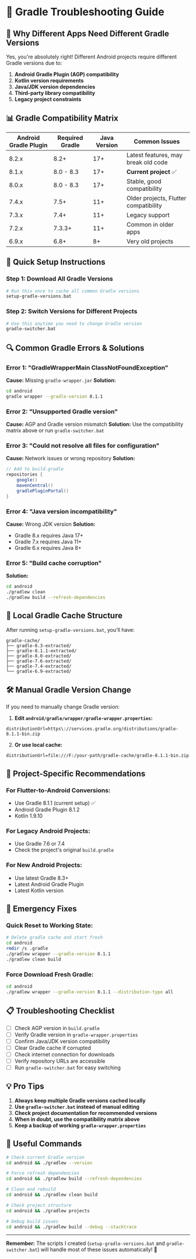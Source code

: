 # 🔧 Gradle Troubleshooting Guide

## 🎯 **Why Different Apps Need Different Gradle Versions**

Yes, you're absolutely right! Different Android projects require different Gradle versions due to:

1. **Android Gradle Plugin (AGP) compatibility**
2. **Kotlin version requirements**
3. **Java/JDK version dependencies**
4. **Third-party library compatibility**
5. **Legacy project constraints**

## 📊 **Gradle Compatibility Matrix**

| Android Gradle Plugin | Required Gradle | Java Version | Common Issues |
|----------------------|----------------|--------------|---------------|
| 8.2.x | 8.2+ | 17+ | Latest features, may break old code |
| 8.1.x | 8.0 - 8.3 | 17+ | **Current project** ✅ |
| 8.0.x | 8.0 - 8.3 | 17+ | Stable, good compatibility |
| 7.4.x | 7.5+ | 11+ | Older projects, Flutter compatibility |
| 7.3.x | 7.4+ | 11+ | Legacy support |
| 7.2.x | 7.3.3+ | 11+ | Common in older apps |
| 6.9.x | 6.8+ | 8+ | Very old projects |

## 🚀 **Quick Setup Instructions**

### Step 1: Download All Gradle Versions
```bash
# Run this once to cache all common Gradle versions
setup-gradle-versions.bat
```

### Step 2: Switch Versions for Different Projects
```bash
# Use this anytime you need to change Gradle version
gradle-switcher.bat
```

## 🔍 **Common Gradle Errors & Solutions**

### Error 1: "GradleWrapperMain ClassNotFoundException"
**Cause:** Missing `gradle-wrapper.jar`
**Solution:**
```bash
cd android
gradle wrapper --gradle-version 8.1.1
```

### Error 2: "Unsupported Gradle version"
**Cause:** AGP and Gradle version mismatch
**Solution:** Use the compatibility matrix above or run `gradle-switcher.bat`

### Error 3: "Could not resolve all files for configuration"
**Cause:** Network issues or wrong repository
**Solution:**
```gradle
// Add to build.gradle
repositories {
    google()
    mavenCentral()
    gradlePluginPortal()
}
```

### Error 4: "Java version incompatibility"
**Cause:** Wrong JDK version
**Solution:**
- Gradle 8.x requires Java 17+
- Gradle 7.x requires Java 11+
- Gradle 6.x requires Java 8+

### Error 5: "Build cache corruption"
**Solution:**
```bash
cd android
./gradlew clean
./gradlew build --refresh-dependencies
```

## 📁 **Local Gradle Cache Structure**

After running `setup-gradle-versions.bat`, you'll have:
```
gradle-cache/
├── gradle-8.3-extracted/
├── gradle-8.1.1-extracted/
├── gradle-8.0-extracted/
├── gradle-7.6-extracted/
├── gradle-7.4-extracted/
└── gradle-6.9-extracted/
```

## 🛠️ **Manual Gradle Version Change**

If you need to manually change Gradle version:

1. **Edit `android/gradle/wrapper/gradle-wrapper.properties`:**
```properties
distributionUrl=https\://services.gradle.org/distributions/gradle-8.1.1-bin.zip
```

2. **Or use local cache:**
```properties
distributionUrl=file:///F:/your-path/gradle-cache/gradle-8.1.1-bin.zip
```

## 🎯 **Project-Specific Recommendations**

### For Flutter-to-Android Conversions:
- Use Gradle 8.1.1 (current setup) ✅
- Android Gradle Plugin 8.1.2
- Kotlin 1.9.10

### For Legacy Android Projects:
- Use Gradle 7.6 or 7.4
- Check the project's original `build.gradle`

### For New Android Projects:
- Use latest Gradle 8.3+
- Latest Android Gradle Plugin
- Latest Kotlin version

## 🚨 **Emergency Fixes**

### Quick Reset to Working State:
```bash
# Delete gradle cache and start fresh
cd android
rmdir /s .gradle
./gradlew wrapper --gradle-version 8.1.1
./gradlew clean build
```

### Force Download Fresh Gradle:
```bash
cd android
./gradlew wrapper --gradle-version 8.1.1 --distribution-type all
```

## 📋 **Troubleshooting Checklist**

- [ ] Check AGP version in `build.gradle`
- [ ] Verify Gradle version in `gradle-wrapper.properties`
- [ ] Confirm Java/JDK version compatibility
- [ ] Clear Gradle cache if corrupted
- [ ] Check internet connection for downloads
- [ ] Verify repository URLs are accessible
- [ ] Run `gradle-switcher.bat` for easy switching

## 💡 **Pro Tips**

1. **Always keep multiple Gradle versions cached locally**
2. **Use `gradle-switcher.bat` instead of manual editing**
3. **Check project documentation for recommended versions**
4. **When in doubt, use the compatibility matrix above**
5. **Keep a backup of working `gradle-wrapper.properties`**

## 🔗 **Useful Commands**

```bash
# Check current Gradle version
cd android && ./gradlew --version

# Force refresh dependencies
cd android && ./gradlew build --refresh-dependencies

# Clean and rebuild
cd android && ./gradlew clean build

# Check project structure
cd android && ./gradlew projects

# Debug build issues
cd android && ./gradlew build --debug --stacktrace
```

---

**Remember:** The scripts I created (`setup-gradle-versions.bat` and `gradle-switcher.bat`) will handle most of these issues automatically! 🎉 